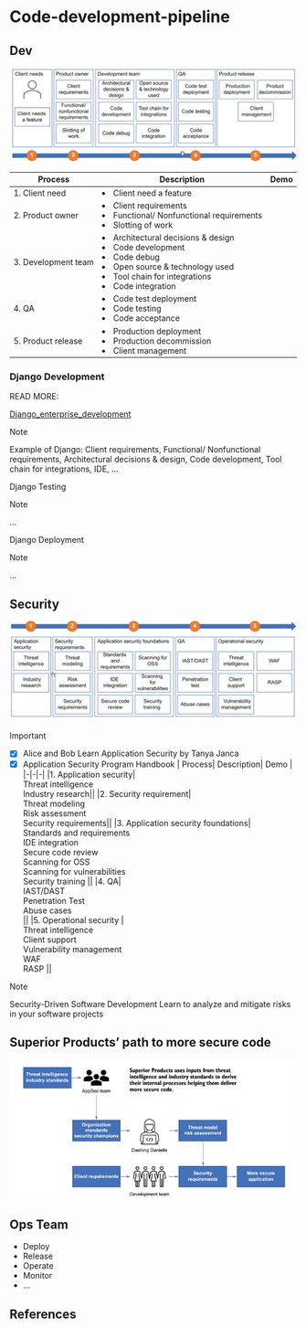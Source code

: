 # Code-development-pipeline

## Dev

![](Image/SDLC.png)

| Process| Description|Demo |
|-|-|-|
|1. Client need| <li> Client need a feature| |
|2. Product owner|<li> Client requirements <li> Functional/ Nonfunctional requirements <li> Slotting of work ||
|3. Development team|<li> Architectural decisions & design <li>Code development <li>Code debug <li> Open source & technology used <li> Tool chain for integrations <li>  Code integration  ||
|4. QA|<li> Code test deployment <li> Code testing <li> Code acceptance||
|5. Product release|<li> Production deployment <li> Production decommission <li> Client management||


### Django Development

READ MORE:

[Django_enterprise_development](Dev_Team/Django_in_production/Django_enterprise_development.md)

> [!NOTE]
> 
> Example of Django: Client requirements, Functional/ Nonfunctional requirements, Architectural decisions & design, Code development, Tool chain for integrations, IDE, ...

Django Testing

> [!NOTE]
> 
> ...

Django Deployment

> [!NOTE]
> 
> ...


## Security
![](Image/Application_Security.png)

> [!IMPORTANT]
> 
> * [x] Alice and Bob Learn Application Security by Tanya Janca
> * [x] Application Security Program Handbook
| Process| Description| Demo |
|-|-|-|
|1. Application security|<li> Threat intelligence <li> Industry research||
|2. Security requirement|<li>Threat modeling <li> Risk assessment<li>Security requirements||
|3. Application security foundations|<li> Standards and requirements<li>IDE integration <li> Secure code review<li>Scanning for OSS <li> Scanning for vulnerabilities <li> Security training ||
|4. QA|<li> IAST/DAST <li>Penetration Test <li> Abuse cases <li>  ||
|5. Operational security | <li> Threat intelligence <li> Client support <li> Vulnerability management <li>WAF <li> RASP  ||

> [!NOTE]
> 
> Security-Driven Software Development Learn to analyze and mitigate risks in your software projects



## Superior Products’ path to more secure code

![](Image/20240722233243.png)

## Ops Team
* Deploy 
* Release
* Operate
* Monitor
* ...
## References 
<!-- - https://www.sonarsource.com/plans-and-pricing/enterprise/
- https://docs.gitlab.com/charts/
- https://www.snel.com/support/how-to-create-your-own-gitlab-server-on-ubuntu-18-04/
- https://cme241.github.io/
- https://huggingface.co/learn/deep-rl-course/en/unit0/introduction
- https://projects.animaapp.com/team/my-team-4sxpm3t/
- https://itch.io/games
- https://learn.mattr.global/tutorials/
- https://learn.mattr.global/api-reference/latest#operation/retrieveCustomDomain
- https://github.com/sahat/hackathon-starter
- https://avaloniaui.net/
- https://fxdocs.github.io/docs/html5/#_avoid_nulls_in_comboboxes
- https://github.com/picoe/Eto
- https://z-library.se/book/25195597/537226/windows-kernel-programming.html
- https://www.hackingarticles.in/editing-etc-passwd-file-for-privilege-escalation/
- https://open-security-summit.org/sessions/2022/mini-summits/dec/
- https://hackerone.com/opportunities/all
- https://www.trustradius.com/products/hackerone/reviews
- https://www.trustradius.com/products/bugbounter/reviews
- https://www.trustradius.com/products/bugcrowd/reviews
- https://www.trustradius.com/products/synack/reviews
- https://github.com/MichaelCade/90DaysOfDevOps/blob/main/2023/day14.md
- https://github.com/MichaelCade/90DaysOfDevOps/blob/main/2023.md
- https://github.com/MichaelCade/90DaysOfDevOps/blob/main/2022.md
- https://github.com/SonarSource/helm-chart-sonarqube/tree/master/charts/sonarqube
- https://www.geeksforgeeks.org/staying-anonymous-with-proxychains-in-kali-linux/
- https://sourceforge.net/projects/owaspbwa/files/
- https://sourceforge.net/projects/vapps/
- https://web.stanford.edu/class/cs142/lectures.html
- https://hub.docker.com/r/webgoat/webgoat/
- https://github.com/microsoft/Security-101
- https://learn.microsoft.com/en-us/training/modules/owasp-top-10-for-dotnet-developers/
- https://icitconf.org/important-date.html
- https://docs.securitytrails.com/docs/domain-names
- https://blackarch.org/social.html
- https://github.com/hailoc12/docbao
- https://github.com/harismuneer/Ultimate-Social-Scrapers
- https://developers.facebook.com/docs/sharing/webmasters/crawler/
- https://ieeexplore.ieee.org/document/9563948?denied=
- https://www.digitalocean.com/community/tutorials/how-to-install-and-configure-gitlab-on-ubuntu
- https://github.com/Ondrik8/byPass_AV/tree/master
- https://masothue.com/0304932727-cong-ty-co-phan-phan-mem-hoan-cau
- https://plotly.com/python/scattermapbox/
- https://geopandas.org/en/stable/
- https://dash.plotly.com/installation?_gl=1*5u2k05*_ga*NzgwMDY3ODA2LjE3MTUxNjMwODE.- *_ga_6G7EE0JNSC*MTcxNTE2MzA4MC4xLjEuMTcxNTE2MzE1MS42MC4wLjA.
- https://github.com/lebinh/vietnam-choropleth-map/blob/master/vietnam-choropleth-map.ipynb
- https://github.com/OWASP/NodeGoat
- https://github.com/OWASP/NodeGoat/releases
- https://whitehat.vn/threads/tin-tac-trung-quoc-nham-muc-tieu-vao-cac-to-chuc-tai-chinh-dai-loan.16317/
- https://viperone.gitbook.io/pentest-everything/psmapexec
- https://viperone.gitbook.io/pentest-everything
- https://viperone.gitbook.io/pentest-everything/everything/everything-active-directory/network-sniffing
- https://github.com/ryan412/ADLabsReview
- https://www.digitalocean.com/community/tutorials/build-a-to-do-application-using-django-and-react
- https://github.com/tales-aparecida/react-elasticsearch-django
- https://testdriven.io/blog/django-drf-elasticsearch/
- https://github.com/Hsins-Learn/Learn-Full-Stack-Development-with-Django-and-React/tree/main
- https://archive.org/details/pfSense-CE-2.6.0-RELEASE-amd64
- https://gns3.com/marketplace/labs
- https://www.ateam-oracle.com/post/simplify-your-day-with-ssh-config-file-entries-and-self-closing-tunnels
- https://docs.djangoproject.com/en/5.0/topics/testing/overview/
- https://docs.djangoproject.com/en/5.0/intro/tutorial02/
- https://djangopackages.org/packages/p/django-dashboards/
- https://djangopackages.org/grids/g/monitoring/
- https://dev.to/ifihan/exploring-djangos-third-party-packages-top-libraries-you-should-know-38km
- https://marketplace.visualstudio.com/items?itemName=AlexShen.classdiagram-ts
- https://h0mbre.github.io/Fuzzing-Like-a-Caveman-2/
- https://h0mbre.github.io/
- https://mmistakes.github.io/minimal-mistakes/docs/quick-start-guide/
- https://help.owasp-juice.shop/appendix/solutions.html
- https://github.com/juice-shop/juice-shop
- https://github.com/refabr1k/owasp-juiceshop-solutions/tree/master
- https://github.com/adeyosemanputra/pygoat/blob/master/Solutions/solution.md
- https://github.com/NextronSystems/APTSimulator
- https://github.com/gentilkiwi/mimikatz
- https://github.com/PowerShellMafia/PowerSploit
- https://github.com/besimorhino/powercat
- https://sspit.vn/top-5-he-dieu-hanh-cho-cybersecurity-or-hacker/
- https://csilinux.com/open-source-osint-tools-unveiling-the-power-of-command-line/
- https://django-extensions.readthedocs.io/en/latest/graph_models.html
- https://docs.djangoproject.com/en/5.0/ref/class-based-views/base/
- https://www.e-cq.net/
- https://blog.codacy.com/security-code-review-best-practices
- https://www.immersivelabs.com/
- https://www.multicharts.com/discussion/viewtopic.php?t=48948
- https://www.codeproject.com/Questions/1118291/Tool-for-testing-exactly-the-performance-of-progra
- https://github.com/quozd/awesome-dotnet
- https://min.io/
- https://blog.min.io/optimizing-ai-model-serving/
- https://blog.min.io/setting-up-a-development-machine-with-mlrun-and-minio/
- https://www.willianantunes.com/blog/2022/05/django-admin-authentication-using-sso-through-auth0/
- https://python.plainenglish.io/user-management-and-authentication-in-django-616e2d88ffdf
- https://stackoverflow.com/questions/68108761/django-keycloak-integration-flow
- https://www.linkedin.com/posts/brijpandeyji_ever-wondered-how-instagram-was-built-activity-7135953117564538880-PLpY
- https://www.youtube.com/watch?app=desktop&v=YMPhYQxnE-0
- https://www.youtube.com/watch?v=1UvTNMH7zDo
- https://fathinah.medium.com/calling-rest-api-with-jwt-authentication-in-django-b1c48b8018ed
- https://developer.mozilla.org/en-US/docs/Learn/Server-side/Django/Authentication#overview
- https://docs.djangoproject.com/en/5.0/topics/auth/default/
- https://www.zaproxy.org/getting-started/
- https://ajayproject.com/project17
- https://awstip.com/gitops-project-todo-application-using-circle-ci-and-argo-cd-f1ca009cf82e
- https://awstip.com/devsecops-eb73e2fb2bf5
- https://awstip.com/use-nginx-as-a-reverse-proxy-c707b92df373
- https://github.com/d-evil0per/Crawl-videos-with-selenium-using-python
- https://main--realworld-docs.netlify.app/docs/specs/backend-specs/api-response-format
- https://medium.com/@ericsimons/introducing-realworld-6016654d36b5
- https://github.com/django-cms/django-cms
- https://github.com/pennersr/django-allauth
- https://github.com/search?q=django+&type=repositories&s=forks&o=desc&p=3
- https://github.com/DefectDojo/django-DefectDojo
- https://github.com/agusmakmun/django-markdown-editor
- https://markdownmonster.west-wind.com/docs/_5ef0x96or.htm
- https://defectdojo.com/
- https://www.codeswithpankaj.com/post/create-a-login-logout-system-in-django-step-by-step-instructions
- https://grpc.io/docs/languages/python/basics/
- https://github.com/agusmakmun/django-markdown-editor/tree/master
- https://docs.pytest.org/en/8.2.x/
- https://github.com/Patrowl/PatrowlManager
- https://github.com/CycodeLabs/raven
- https://github.com/SecurityUniversalOrg/SecuSphere
- https://github.com/topics/security-automation?l=html
- https://github.com/topics/vulnerability-management?l=html
- https://github.com/cloudsecurelab/security-acronyms
- https://github.com/animo/awesome-self-sovereign-identity
- https://github.com/tno-ssi-lab/wallet-overview
- https://cycode.com/blog/github-actions-vulnerabilities/
- https://github.com/lukaszknysak/F5-Advanced-Web-Application-Firewall
- https://www.metadefencelabs.com/blog
- https://rtd-awf.readthedocs.io/en/dev/index.html
- https://app.vagrantup.com/boxes/search
- https://dummyjson.com/
- https://www.elastic.co/downloads/beats/packetbeat
- https://www.elastic.co/security-labs
- https://www.elastic.co/observability-labs/blog/elastic-rag-ai-assistant-application-issues-llm-github
- https://www.elastic.co/search-labs
- https://www.elastic.co/downloads/elasticsearch
- https://learn.netdata.cloud/docs/deployment-guides
- https://learn.netdata.cloud/docs/netdata-agent/installation/linux/native-linux-distribution-packages
- https://marketplace.visualstudio.com/search?target=VSCode&category=All%20categories&sortBy=Installs
- https://github.com/Ignitetechnologies/CTF-Difficulty
- https://github.com/daffainfo/ctf-writeup
- https://github.com/frenchbread/kloc
- https://github.com/Cyber-Buddy/APKHunt
- https://mobile-security.gitbook.io/masvs/0x03-using_the_masvs
- https://github.com/OWASP/www-project-top-10-for-large-language-model-applications
- https://github.com/OWASP/wstg
- https://github.com/OWASP/owasp-mastg
- https://mas.owasp.org/MASTG/techniques/android/MASTG-TECH-0025/
- https://owasp.org/www-project-devsecops-guideline/latest/02a-Static-Application-Security-Testing
- https://owasp.org/www-community/Source_Code_Analysis_Tools
- https://www.nist.gov/itl/ssd/software-quality-group/source-code-security-analyzers
- https://cloud.codethreat.com/
- https://v17.angular.io/guide/http-security-xsrf-protection
- https://medium.com/@Romser/soc250-apt35-hyperscrape-data-exfiltration-tool-detected-1f7ba5670695
- https://medium.com/@avaen/malware-analysis-digital-forensic-strela-stealer-9a3c3402c6bf
- https://ache.readthedocs.io/en/latest/
- https://vi.ldplayer.net/
- https://github.com/JarryShaw/darc
- https://jarryshaw.github.io/darc/
- https://github.com/Hrishikesh7665/Android-Pentesting-Checklist
- https://spec.torproject.org/index.html
- https://tails.net/
- https://www.helicard.com/
- https://securityonionsolutions.com/software
- https://github.com/mitre-attack/mitreattack-python
- https://oasis-open.github.io/cti-documentation/
- https://docs.suricata.io/en/latest/rules/index.html
- https://github.com/OISF/suricata
- https://github.com/cilium/cilium
- https://hub.docker.com/_/microsoft-mssql-server
- https://phoenixnap.com/kb/fix-sub-process-usr-bin-dpkg-returned-error-code-1
- https://devnetsandbox.cisco.com/DevNet/catalog/stealthwatch-sandbox#instructions
- https://www.metasploit.com/download
- https://gitlab.com/pages/hugo


- https://docs.rapid7.com/metasploit/metasploitable-2/
- https://scapy.readthedocs.io/en/latest/
- https://www.snort.org/documents
- https://explainshell.com/
- https://peps.python.org/pep-0008/#type-variable-names
- https://www.openvas.org/
- https://github.com/greenbone/
- https://documentation.wazuh.com/current/index.html
- https://docs.zeek.org/en/master/
- https://suricata.io/
- https://pubhub.devnetcloud.com/media/genie-docs/docs/index.html
- https://docs.rapid7.com/metasploit/
- https://www.ansible.com/
- https://github.com/splunk/attack_range
- https://www.parrotsec.org/docs/introduction/what-is-parrot
- https://www.jenkins.io/
- https://mininet.org/
- https://opennetworking.org/onos/
- https://docs.ansible.com/ansible/latest/index.html
- https://owasp.org/www-project-api-security/
- https://owasp.org/www-project-mobile-top-10/
- https://owasp.org/www-project-internet-of-things/
- https://www.thehacker.recipes/a-d/movement/credentials/cracking
- https://hashcat.net/wiki/doku.php?id=example_hashes -->
